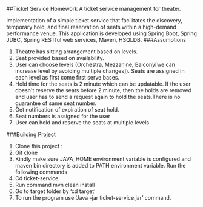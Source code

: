 ##Ticket Service Homework
A ticket service management for theater.

Implementation of a simple ticket service that facilitates the discovery, temporary hold, and final reservation of seats within a high-demand performance venue.
This application is developed using Spring Boot, Spring JDBC, Spring RESTful web services, Maven, HSQLDB.
###Assumptions

1.	Theatre has sitting arrangement based on levels.
2.	Seat provided based on availability. 
3.	User can choose levels (Orchestra, Mezzanine, Balcony[we can increase level by avoiding multiple changes]). Seats are assigned in each level as first come first serve bases.
4.	Hold time for the seats is 2 minute which can be updatable. If the user doesn't reserve the seats before 2 minute, then the holds are removed and user has to send a request again to hold the seats.There is no guarantee of same seat number.
5.	Get notification of expiration of seat hold.
6.	Seat numbers is assigned for the user
7.	User can hold and reserve the seats at multiple levels 

###Building Project
1.	Clone this project :
2.	Git clone 
3.	Kindly make sure JAVA_HOME environment variable is configured and maven bin directory is added to PATH environment variable. Run the following commands
4.	Cd ticket-service
5.	Run command mvn clean install
6.	 Go to target folder by ‘cd target’
7.	 To run  the program use ‘Java -jar ticket-service.jar’ command.

 
